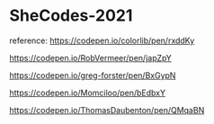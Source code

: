 # SheCodes-2021

reference: https://codepen.io/colorlib/pen/rxddKy

https://codepen.io/RobVermeer/pen/japZpY

https://codepen.io/greg-forster/pen/BxGypN

https://codepen.io/Momciloo/pen/bEdbxY

https://codepen.io/ThomasDaubenton/pen/QMqaBN